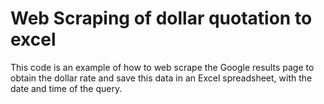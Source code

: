 # Web Scraping of dollar quotation to excel
 This code is an example of how to web scrape the Google results page to obtain the dollar rate and save this data in an Excel spreadsheet, with the date and time of the query.
